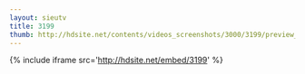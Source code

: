 ```yaml
---
layout: sieutv
title: 3199
thumb: http://hdsite.net/contents/videos_screenshots/3000/3199/preview_360p.mp4.jpg
---
```

{% include iframe src='http://hdsite.net/embed/3199' %}
 
